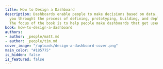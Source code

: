```yaml
---
title: How to Design a Dashboard
description: Dashboards enable people to make decisions based on data. This book walks
  you throught the process of defining, prototyping, building, and deploying a dashboard.
  The focus of the book is to help people make dashboards that get used to make decisions.
book: how-to-design-a-dashboard
authors:
- author: _people/matt.md
- author: _people/tim.md
cover_image: "/uploads/design-a-dashboard-cover.png"
main_color: "#185775"
is_hidden: false
is_featured: false
---
```

